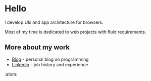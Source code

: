 # Hello 
I develop UIs and app architecture for browsers.

Most of my time is dedicated to web projects with fluid requirements. 

## More about my work
 - [Blog](https://webup.org/blog) - personal blog on programming
 - [Linkedin](https://www.linkedin.com/in/moubi/) - job history and experience

:atom:
